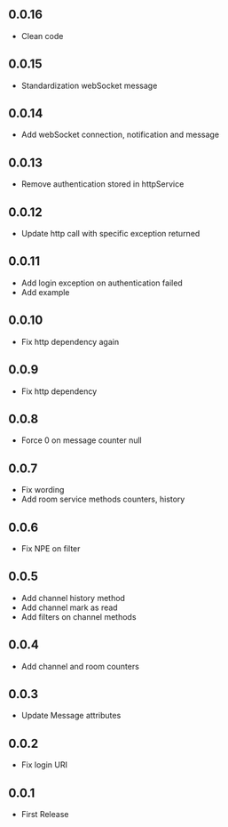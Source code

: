 ## 0.0.16

* Clean code

## 0.0.15

* Standardization webSocket message

## 0.0.14

* Add webSocket connection, notification and message

## 0.0.13

* Remove authentication stored in httpService

## 0.0.12

* Update http call with specific exception returned

## 0.0.11

* Add login exception on authentication failed
* Add example

## 0.0.10

* Fix http dependency again

## 0.0.9

* Fix http dependency

## 0.0.8

* Force 0 on message counter null

## 0.0.7

* Fix wording
* Add room service methods counters, history

## 0.0.6

* Fix NPE on filter

## 0.0.5

* Add channel history method
* Add channel mark as read
* Add filters on channel methods

## 0.0.4

* Add channel and room counters

## 0.0.3

* Update Message attributes

## 0.0.2

* Fix login URI

## 0.0.1

* First Release
